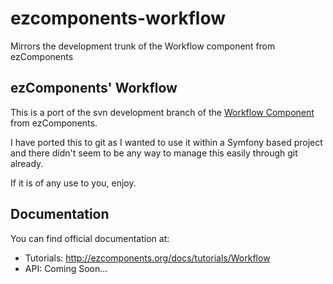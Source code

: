 ezcomponents-workflow
=====================

Mirrors the development trunk of the Workflow component from ezComponents

ezComponents' Workflow
----------------------

This is a port of the svn development branch of the [Workflow Component](http://ezcomponents.org/docs/tutorials) from ezComponents.

I have ported this to git as I wanted to use it within a Symfony based project and there didn't seem to be any way to manage this easily through git already.

If it is of any use to you, enjoy.

Documentation
-------------

You can find official documentation at:

- Tutorials: http://ezcomponents.org/docs/tutorials/Workflow
- API: Coming Soon...

